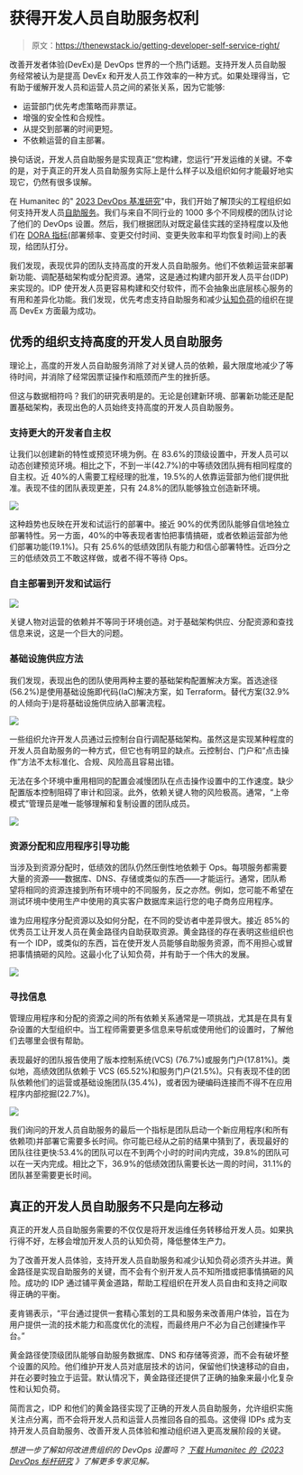 # 获得开发人员自助服务权利

> 原文：<https://thenewstack.io/getting-developer-self-service-right/>

改善开发者体验(DevEx)是 DevOps 世界的一个热门话题。支持开发人员自助服务经常被认为是提高 DevEx 和开发人员工作效率的一种方式。如果处理得当，它有助于缓解开发人员和运营人员之间的紧张关系，因为它能够:

*   运营部门优先考虑策略而非票证。
*   增强的安全性和合规性。
*   从提交到部署的时间更短。
*   不依赖运营的自主部署。

换句话说，开发人员自助服务是实现真正“您构建，您运行”开发运维的关键。不幸的是，对于真正的开发人员自助服务实际上是什么样子以及组织如何才能最好地实现它，仍然有很多误解。

在 Humanitec 的" [2023 DevOps 基准研究](https://humanitec.com/whitepapers/devops-benchmarking-study-2023?utm_source=twitter&utm_medium=organic_social&utm_campaign=devops_report23)"中，我们开始了解顶尖的工程组织如何支持开发人员[自助服务](https://thenewstack.io/what-we-learned-from-enabling-developer-self-service/)。我们与来自不同行业的 1000 多个不同规模的团队讨论了他们的 DevOps 设置。然后，我们根据团队对既定最佳实践的坚持程度以及他们在 [DORA 指标](https://thenewstack.io/elite-vs-low/)(部署频率、变更交付时间、变更失败率和平均恢复时间)上的表现，给团队打分。

我们发现，表现优异的团队支持高度的开发人员自助服务。他们不依赖运营来部署新功能、调配基础架构或分配资源。通常，这是通过构建内部开发人员平台(IDP)来实现的。IDP 使开发人员更容易构建和交付软件，而不会抽象出底层核心服务的有用和差异化功能。我们发现，优先考虑支持自助服务和减少[认知负荷](https://thenewstack.io/devs-and-ops-can-this-marriage-be-saved/)的组织在提高 DevEx 方面最为成功。

## 优秀的组织支持高度的开发人员自助服务

理论上，高度的开发人员自助服务消除了对关键人员的依赖，最大限度地减少了等待时间，并消除了经常因票证操作和瓶颈而产生的挫折感。

但这与数据相符吗？我们的研究表明是的。无论是创建新环境、部署新功能还是配置基础架构，表现出色的人员始终支持高度的开发人员自助服务。

### **支持更大的开发者自主权**

让我们以创建新的特性或预览环境为例。在 83.6%的顶级设置中，开发人员可以动态创建预览环境。相比之下，不到一半(42.7%)的中等绩效团队拥有相同程度的自主权。近 40%的人需要工程经理的批准，19.5%的人依靠运营部为他们提供批准。表现不佳的团队表现更差，只有 24.8%的团队能够独立创造新环境。

![](img/5d1e4e4da548944b01c6cce794a2c7d2.png)

这种趋势也反映在开发和试运行的部署中。接近 90%的优秀团队能够自信地独立部署特性。另一方面，40%的中等表现者害怕把事情搞砸，或者依赖运营部为他们部署功能(19.1%)。只有 25.6%的低绩效团队有能力和信心部署特性。近四分之三的低绩效员工不敢这样做，或者不得不等待 Ops。

### **自主部署到开发和试运行**

![](img/6d2e31d4dd1750d98725ad0eeddfff0b.png)

关键人物对运营的依赖并不等同于环境创造。对于基础架构供应、分配资源和查找信息来说，这是一个巨大的问题。

### **基础设施供应方法**

我们发现，表现出色的团队使用两种主要的基础架构配置解决方案。首选途径(56.2%)是使用基础设施即代码(IaC)解决方案，如 Terraform。替代方案(32.9%的人倾向于)是将基础设施供应纳入部署流程。

![](img/e78658ff60d5f4bbfa8cd350140202ac.png)

一些组织允许开发人员通过云控制台自行调配基础架构。虽然这是实现某种程度的开发人员自助服务的一种方式，但它也有明显的缺点。云控制台、门户和“点击操作”方法不太标准化、合规、风险高且容易出错。

无法在多个环境中重用相同的配置会减慢团队在点击操作设置中的工作速度。缺少配置版本控制阻碍了审计和回滚。此外，依赖关键人物的风险极高。通常，“上帝模式”管理员是唯一能够理解和复制设置的团队成员。

![](img/3c6ebf94f433685cd33b7b38c0990331.png)

### **资源分配和应用程序引导功能**

当涉及到资源分配时，低绩效的团队仍然压倒性地依赖于 Ops。每项服务都需要大量的资源——数据库、DNS、存储或类似的东西——才能运行。通常，团队希望将相同的资源连接到所有环境中的不同服务，反之亦然。例如，您可能不希望在测试环境中使用生产中使用的真实客户数据库来运行您的电子商务应用程序。

谁为应用程序分配资源以及如何分配，在不同的受访者中差异很大。接近 85%的优秀员工让开发人员在黄金路径内自助获取资源。黄金路径的存在表明这些组织也有一个 IDP，或类似的东西，旨在使开发人员能够自助服务资源，而不用担心或冒把事情搞砸的风险。这最小化了认知负荷，并有助于一个伟大的发展。

![](img/caf8c98d5464e93300443214916584f6.png)

### **寻找信息**

管理应用程序和分配的资源之间的所有依赖关系通常是一项挑战，尤其是在具有复杂设置的大型组织中。当工程师需要更多信息来导航或使用他们的设置时，了解他们去哪里会很有帮助。

表现最好的团队报告使用了版本控制系统(VCS) (76.7%)或服务门户(17.81%)。类似地，高绩效团队依赖于 VCS (65.52%)和服务门户(21.5%)。只有表现不佳的团队依赖他们的运营或基础设施团队(35.4%)，或者因为硬编码连接而不得不在应用程序内部挖掘(22.7%)。

![](img/f3c4db5b67777e99e64c1be46797a2d0.png)

我们询问的开发人员自助服务的最后一个指标是团队启动一个新应用程序(和所有依赖项)并部署它需要多长时间。你可能已经从之前的结果中猜到了，表现最好的团队往往更快:53.4%的团队可以在不到两个小时的时间内完成，39.8%的团队可以在一天内完成。相比之下，36.9%的低绩效团队需要长达一周的时间，31.1%的团队甚至需要更长时间。

## 真正的开发人员自助服务不只是向左移动

真正的开发人员自助服务需要的不仅仅是将开发运维任务转移给开发人员。如果执行得不好，左移会增加开发人员的认知负荷，降低整体生产力。

为了改善开发人员体验，支持开发人员自助服务和减少认知负荷必须齐头并进。黄金路径是实现自助服务的关键，而不会有个别开发人员不知所措或把事情搞砸的风险。成功的 IDP 通过铺平黄金道路，帮助工程组织在开发人员自由和支持之间取得正确的平衡。

麦肯锡表示，“平台通过提供一套精心策划的工具和服务来改善用户体验，旨在为用户提供一流的技术能力和高度优化的流程，而最终用户不必为自己创建操作平台。”

黄金路径使顶级团队能够自助服务数据库、DNS 和存储等资源，而不会有破坏整个设置的风险。他们维护开发人员对底层技术的访问，保留他们快速移动的自由，并在必要时独立于运营。默认情况下，黄金路径还提供了正确的抽象来最小化复杂性和认知负荷。

简而言之，IDP 和他们的黄金路径实现了正确的开发人员自助服务，允许组织实施关注点分离，而不会将开发人员和运营人员推回各自的孤岛。这使得 IDPs 成为支持开发人员自助服务、改善开发人员体验和推动组织进入更高发展阶段的关键。

*想进一步了解如何改进贵组织的 DevOps 设置吗？* [*下载 Humanitec 的《2023 DevOps 标杆研究*](https://humanitec.com/whitepapers/devops-benchmarking-study-2023?utm_source=twitter&utm_medium=organic_social&utm_campaign=devops_report23) *》了解更多专家见解。*

<svg xmlns:xlink="http://www.w3.org/1999/xlink" viewBox="0 0 68 31" version="1.1"><title>Group</title> <desc>Created with Sketch.</desc></svg>